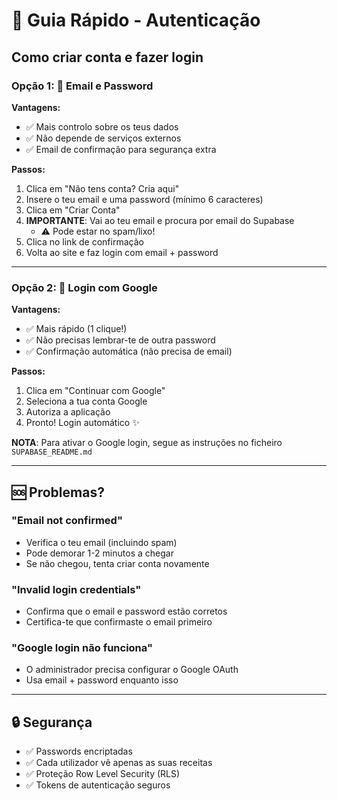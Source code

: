 # 🚀 Guia Rápido - Autenticação

## Como criar conta e fazer login

### Opção 1: 📧 Email e Password

**Vantagens:**
- ✅ Mais controlo sobre os teus dados
- ✅ Não depende de serviços externos
- ✅ Email de confirmação para segurança extra

**Passos:**
1. Clica em "Não tens conta? Cria aqui"
2. Insere o teu email e uma password (mínimo 6 caracteres)
3. Clica em "Criar Conta"
4. **IMPORTANTE**: Vai ao teu email e procura por email do Supabase
   - ⚠️ Pode estar no spam/lixo!
5. Clica no link de confirmação
6. Volta ao site e faz login com email + password

---

### Opção 2: 🔐 Login com Google

**Vantagens:**
- ✅ Mais rápido (1 clique!)
- ✅ Não precisas lembrar-te de outra password
- ✅ Confirmação automática (não precisa de email)

**Passos:**
1. Clica em "Continuar com Google"
2. Seleciona a tua conta Google
3. Autoriza a aplicação
4. Pronto! Login automático ✨

**NOTA**: Para ativar o Google login, segue as instruções no ficheiro `SUPABASE_README.md`

---

## 🆘 Problemas?

### "Email not confirmed"
- Verifica o teu email (incluindo spam)
- Pode demorar 1-2 minutos a chegar
- Se não chegou, tenta criar conta novamente

### "Invalid login credentials"
- Confirma que o email e password estão corretos
- Certifica-te que confirmaste o email primeiro

### "Google login não funciona"
- O administrador precisa configurar o Google OAuth
- Usa email + password enquanto isso

---

## 🔒 Segurança

- ✅ Passwords encriptadas
- ✅ Cada utilizador vê apenas as suas receitas
- ✅ Proteção Row Level Security (RLS)
- ✅ Tokens de autenticação seguros
